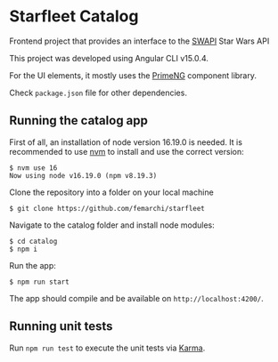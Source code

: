 # Starfleet Catalog

Frontend project that provides an interface to the [SWAPI](https://swapi.dev/) Star Wars API 

This project was developed using Angular CLI v15.0.4.

For the UI elements, it mostly uses the [PrimeNG](https://www.primefaces.org/primeng/setup) component library.

Check `package.json` file for other dependencies.

## Running the catalog app

First of all, an installation of node version 16.19.0 is needed. It is recommended to use [nvm](https://github.com/nvm-sh/nvm) to install and use the correct version:

```
$ nvm use 16
Now using node v16.19.0 (npm v8.19.3)
```

Clone the repository into a folder on your local machine
```
$ git clone https://github.com/femarchi/starfleet
```

Navigate to the catalog folder and install node modules:
```
$ cd catalog
$ npm i
```

Run the app:
```
$ npm run start
```
The app should compile and be available on `http://localhost:4200/`.

## Running unit tests

Run `npm run test` to execute the unit tests via [Karma](https://karma-runner.github.io).
